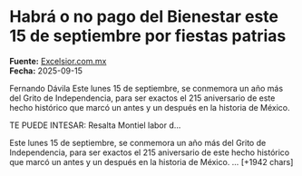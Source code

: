 # Habrá o no pago del Bienestar este 15 de septiembre por fiestas patrias

**Fuente:** [Excelsior.com.mx](https://www.excelsior.com.mx/nacional/habra-o-no-pago-del-bienestar-este-15-de-septiembre-por-fiestas-patrias/1739595)  
**Fecha:** 2025-09-15

Fernando Dávila
Este lunes 15 de septiembre, se conmemora un año más del Grito de Independencia, para ser exactos el 215 aniversario de este hecho histórico que marcó un antes y un después en la historia de México.

TE PUEDE INTESAR: Resalta Montiel labor d…

Este lunes 15 de septiembre, se conmemora un año más del Grito de Independencia, para ser exactos el 215 aniversario de este hecho histórico que marcó un antes y un después en la historia de México.… [+1942 chars]
